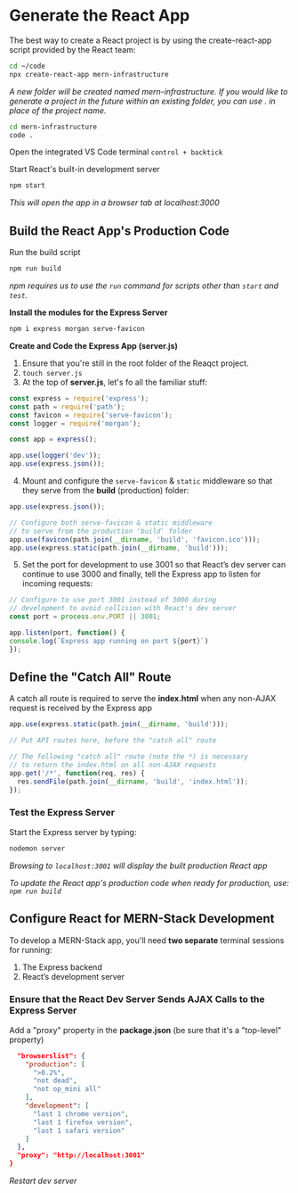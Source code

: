 # Generate the React App

The best way to create a React project is by using the create-react-app script provided by the React team:

```bash
cd ~/code
npx create-react-app mern-infrastructure
```

*A new folder will be created named mern-infrastructure. If you would like to generate a project in the future within an existing folder, you can use . in place of the project name.*

```bash
cd mern-infrastructure
code .
```

Open the integrated VS Code terminal
`control + backtick`

Start React's built-in development server
```bash
npm start
```

*This will open the app in a browser tab at localhost:3000*

## Build the React App's Production Code

Run the build script

```bash
npm run build
```

*npm requires us to use the `run` command for scripts other than `start` and `test`.*

**Install the modules for the Express Server**

```bash
npm i express morgan serve-favicon
```

**Create and Code the Express App (server.js)**

1. Ensure that you're still in the root folder of the Reaqct project.
2. `touch server.js`
3. At the top of **server.js**, let's fo all the familiar stuff:

```js
const express = require('express');
const path = require('path');
const favicon = require('serve-favicon');
const logger = require('morgan');

const app = express();

app.use(logger('dev'));
app.use(express.json());
```

4. Mount and configure the `serve-favicon` & `static` middleware so that they serve from the **build** (production) folder:

```js
app.use(express.json());

// Configure both serve-favicon & static middleware
// to serve from the production 'build' folder
app.use(favicon(path.join(__dirname, 'build', 'favicon.ico')));
app.use(express.static(path.join(__dirname, 'build')));
```

5. Set the port for development to use 3001 so that React’s dev server can continue to use 3000 and finally, tell the Express app to listen for incoming requests:

```js
// Configure to use port 3001 instead of 3000 during
// development to avoid collision with React's dev server
const port = process.env.PORT || 3001;

app.listen(port, function() {
console.log(`Express app running on port ${port}`)
});
```

## Define the "Catch All" Route

A catch all route is required to serve the **index.html** when any non-AJAX request is received by the Express app

```js
app.use(express.static(path.join(__dirname, 'build')));

// Put API routes here, before the "catch all" route

// The following "catch all" route (note the *) is necessary
// to return the index.html on all non-AJAX requests
app.get('/*', function(req, res) {
  res.sendFile(path.join(__dirname, 'build', 'index.html'));
});
```

### Test the Express Server

Start the Express server by typing: 
```bash
nodemon server
```

*Browsing to `localhost:3001` will display the built production React app*

*To update the React app's production code when ready for production, use: `npm run build`*

## Configure React for MERN-Stack Development

To develop a MERN-Stack app, you'll need **two separate** terminal sessions for running:

1. The Express backend
2. React’s development server

### Ensure that the React Dev Server Sends AJAX Calls to the Express Server

Add a "proxy" property in the **package.json** (be sure that it's a "top-level" property)

```json
  "browserslist": {
    "production": [
      ">0.2%",
      "not dead",
      "not op_mini all"
    ],
    "development": [
      "last 1 chrome version",
      "last 1 firefox version",
      "last 1 safari version"
    ]
  },
  "proxy": "http://localhost:3001"
}
```
*Restart dev server*




